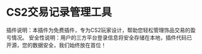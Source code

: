 # CS2交易记录管理工具

插件说明：本插件为免费插件，专为CS2玩家设计，帮助您轻松管理饰品交易的盈亏情况。 安全性说明：用户的三方平台登录信息将安全存储在本地，插件代码已开源，您的数据安全，我们始终放在首位！
